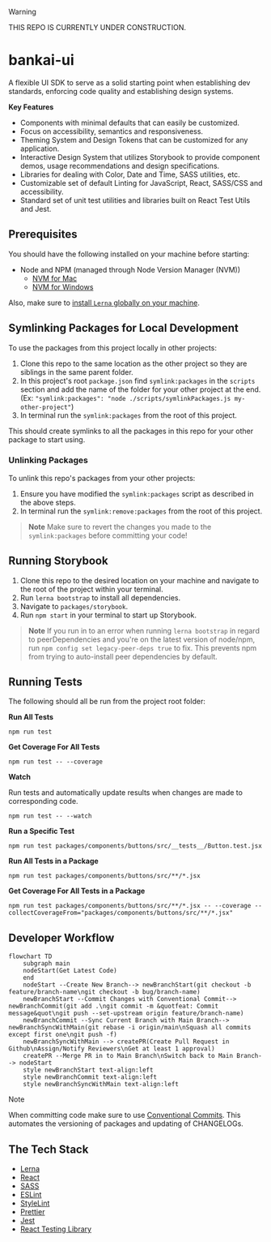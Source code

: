 > [!WARNING] 
> THIS REPO IS CURRENTLY UNDER CONSTRUCTION.

# bankai-ui
A flexible UI SDK to serve as a solid starting point when establishing dev standards, enforcing code quality and establishing design systems.

**Key Features**

- Components with minimal defaults that can easily be customized.
- Focus on accessibility, semantics and responsiveness.
- Theming System and Design Tokens that can be customized for any application.
- Interactive Design System that utilizes Storybook to provide component demos, usage recommendations and design specifications.
- Libraries for dealing with Color, Date and Time, SASS utilities, etc.
- Customizable set of default Linting for JavaScript, React, SASS/CSS and accessibility.
- Standard set of unit test utilities and libraries built on React Test Utils and Jest.

## Prerequisites
You should have the following installed on your machine before starting:

-   Node and NPM (managed through Node Version Manager (NVM))
    -   [NVM for Mac](https://github.com/nvm-sh/nvm)
    -   [NVM for Windows](https://github.com/coreybutler/nvm-windows)

Also, make sure to [install `Lerna` globally on your machine](https://lerna.js.org/#getting-started).

## Symlinking Packages for Local Development
To use the packages from this project locally in other projects:

1. Clone this repo to the same location as the other project so they are siblings in the same parent folder.
1. In this project's root `package.json` find `symlink:packages` in the `scripts` section and add the name of the folder for your other project at the end. (Ex: `"symlink:packages": "node ./scripts/symlinkPackages.js my-other-project"`)
1. In terminal run the `symlink:packages` from the root of this project.

This should create symlinks to all the packages in this repo for your other package to start using.

### Unlinking Packages
To unlink this repo's packages from your other projects:

1. Ensure you have modified the `symlink:packages` script as described in the above steps.
1. In terminal run the `symlink:remove:packages` from the root of this project.

> **Note** 
> Make sure to revert the changes you made to the `symlink:packages` before committing your code!

## Running Storybook
1. Clone this repo to the desired location on your machine and navigate to the root of the project within your terminal.
1. Run `lerna bootstrap` to install all dependencies.
1. Navigate to `packages/storybook`.
1. Run `npm start` in your terminal to start up Storybook.

> **Note**
> If you run in to an error when running `lerna bootstrap` in regard to peerDependencies and you're on the latest version of node/npm, run `npm config set legacy-peer-deps true` to fix. This prevents npm from trying to auto-install peer dependencies by default.

## Running Tests
The following should all be run from the project root folder:

**Run All Tests**
```
npm run test
```

**Get Coverage For All Tests**
```
npm run test -- --coverage
```

**Watch**

Run tests and automatically update results when changes are made to corresponding code.
```
npm run test -- --watch
```

**Run a Specific Test**
```
npm run test packages/components/buttons/src/__tests__/Button.test.jsx
```

**Run All Tests in a Package**
```
npm run test packages/components/buttons/src/**/*.jsx
```

**Get Coverage For All Tests in a Package**
```
npm run test packages/components/buttons/src/**/*.jsx -- --coverage --collectCoverageFrom="packages/components/buttons/src/**/*.jsx"
```

## Developer Workflow

```mermaid
flowchart TD
    subgraph main
    nodeStart(Get Latest Code)
    end
    nodeStart --Create New Branch--> newBranchStart(git checkout -b feature/branch-name\ngit checkout -b bug/branch-name)
    newBranchStart --Commit Changes with Conventional Commit--> newBranchCommit(git add .\ngit commit -m &quotfeat: Commit message&quot\ngit push --set-upstream origin feature/branch-name)
    newBranchCommit --Sync Current Branch with Main Branch--> newBranchSyncWithMain(git rebase -i origin/main\nSquash all commits except first one\ngit push -f)
    newBranchSyncWithMain --> createPR(Create Pull Request in Github\nAssign/Notify Reviewers\nGet at least 1 approval)
    createPR --Merge PR in to Main Branch\nSwitch back to Main Branch--> nodeStart
    style newBranchStart text-align:left
    style newBranchCommit text-align:left
    style newBranchSyncWithMain text-align:left
```

> [!NOTE]
> When committing code make sure to use [Conventional Commits](https://www.conventionalcommits.org/en/v1.0.0/). This automates the versioning of packages and updating of CHANGELOGs.

## The Tech Stack
- [Lerna](https://lerna.js.org/)
- [React](https://reactjs.org/)
- [SASS](https://sass-lang.com/)
- [ESLint](https://eslint.org/)
- [StyleLint](https://stylelint.io/)
- [Prettier](https://prettier.io/)
- [Jest](https://jestjs.io/docs/en/getting-started)
- [React Testing Library](https://testing-library.com/docs/react-testing-library/intro/)